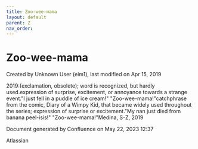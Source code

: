 ```yaml
---
title: Zoo-wee-mama
layout: default
parent: Z
nav_order:
---
```


# Zoo-wee-mama

Created by  Unknown User (eim1), last modified on Apr 15, 2019

2019:(exclamation, obsolete); word is recognized, but hardly used.expression of surprise, excitement, or annoyance towards a strange event.&quot;I just fell in a puddle of ice cream!&quot; &quot;Zoo-wee-mama!&quot;catchphrase from the comic, Diary of a Wimpy Kid, that became widely used throughout the series; expression of surprise or excitement.&quot;My nan just died from banana peel-isis!&quot; &quot;Zoo-wee-mama!&quot;Medina, S-Z, 2019

Document generated by Confluence on May 22, 2023 12:37

Atlassian

